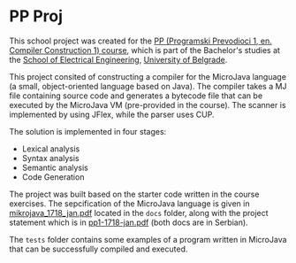 # PP Proj

This school project was created for the [PP (Programski Prevodioci 1, en. Compiler Construction 1) course][pp], 
which is part of the Bachelor's studies at the [School of Electrical Engineering][school], [University of Belgrade][uni].

This project consited of constructing a compiler for the MicroJava language (a small, object-oriented language based on Java). 
The compiler takes a MJ file containing source code and generates a bytecode file that can be executed by the MicroJava VM (pre-provided in the course).
The scanner is implemented by using JFlex, while the parser uses CUP.

The solution is implemented in four stages:
- Lexical analysis
- Syntax analysis
- Semantic analysis
- Code Generation

The project was built based on the starter code written in the course exercises. 
The sepcification of the MicroJava language is given in [mikrojava_1718_jan.pdf][mj] located in the `docs` folder, along with the project statement which is in [pp1-1718-jan.pdf][statement] 
(both docs are in Serbian).

The `tests` folder contains some examples of a program written in MicroJava that can be successfully compiled and executed.

[pp]: http://ir4pp1.etf.rs/
[school]: https://www.etf.bg.ac.rs/
[uni]: https://www.bg.ac.rs/
[mj]: ./docs/mikrojava_1718_jan.pdf
[statement]: ./docs/pp1-1718-jan.pdf
